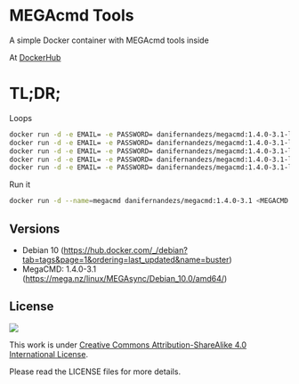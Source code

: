 # MEGAcmd Tools

A simple Docker container with MEGAcmd tools inside

At [DockerHub](https://hub.docker.com/r/danifernandezs/megacmd)

# TL;DR;

Loops
````bash
docker run -d -e EMAIL= -e PASSWORD= danifernandezs/megacmd:1.4.0-3.1-loop signup
docker run -d -e EMAIL= -e PASSWORD= danifernandezs/megacmd:1.4.0-3.1-loop clean
docker run -d -e EMAIL= -e PASSWORD= danifernandezs/megacmd:1.4.0-3.1-loop ls
docker run -d -e EMAIL= -e PASSWORD= danifernandezs/megacmd:1.4.0-3.1-loop upload
docker run -d -e EMAIL= -e PASSWORD= danifernandezs/megacmd:1.4.0-3.1-loop download
````

Run it
```bash
docker run -d --name=megacmd danifernandezs/megacmd:1.4.0-3.1 <MEGACMD COMMAND>
```

## Versions

- Debian 10 (https://hub.docker.com/_/debian?tab=tags&page=1&ordering=last_updated&name=buster)
- MegaCMD: 1.4.0-3.1  (https://mega.nz/linux/MEGAsync/Debian_10.0/amd64/)

## License

<img src="./img/by-sa.png">

This work is under [Creative Commons Attribution-ShareAlike 4.0 International License](http://creativecommons.org/licenses/by-sa/4.0/).

Please read the LICENSE files for more details.
